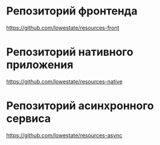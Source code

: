 # Репозиторий фронтенда
https://github.com/lowestate/resources-front

# Репозиторий нативного приложения
https://github.com/lowestate/resources-native

# Репозиторий асинхронного сервиса
https://github.com/lowestate/resources-async
